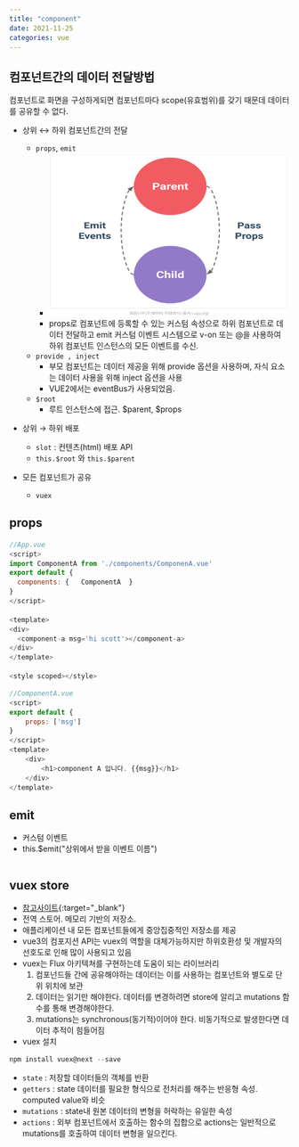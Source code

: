 ```yaml
---
title: "component"
date: 2021-11-25
categories: vue  
---
```


## 컴포넌트간의 데이터 전달방법

컴포넌트로 화면을 구성하게되면 컴포넌트마다 scope(유효범위)를 갖기 때문데 데이터를 공유할 수 없다.

* 상위 ↔ 하위 컴포넌트간의 전달
  * `props`, `emit`
    * ![props_emit](/img/vue/props_emit.png) 
    * props로 컴포넌트에 등록할 수 있는 커스텀 속성으로 하위 컴포넌트로 데이터 전달하고 emit 커스텀 이벤트 시스템으로 v-on 또는 @을 사용하여 하위 컴포넌트 인스턴스의 모든 이벤트를 수신.  
  * `provide , inject` 
    * 부모 컴포넌트는 데이터 제공을 위해 provide 옵션을 사용하며, 자식 요소는 데이터 사용을 위해 inject 옵션을 사용
    * VUE2에서는 eventBus가 사용되었음.
  * `$root`
    * 루트 인스턴스에 접근.  $parent, $props

* 상위 → 하위 배포  
  * `slot` : 컨텐츠(html) 배포 API
  * `this.$root` 와 `this.$parent`

* 모든 컴포넌트가 공유
  * `vuex`

## props

```js
//App.vue
<script>
import ComponentA from './components/ComponenA.vue'
export default {
  components: {   ComponentA  }
}
</script>

<template>
<div>
  <component-a msg='hi scott'></component-a>
</div>
</template>

<style scoped></style>
```

```js
//ComponentA.vue
<script>
export default {
    props: ['msg']
}
</script>
<template>
    <div>
        <h1>component A 입니다. {{msg}}</h1>
    </div>
</template>
```

## emit

* 커스텀 이벤트
* this.$emit("상위에서 받을 이벤트 이름")

```js

```

## vuex store

* [참고사이트](https://vuex.vuejs.org/kr/){:target="_blank"}
* 전역 스토어. 메모리 기반의 저장소. 
* 애플리케이션 내 모든 컴포넌트들에게 중앙집중적인 저장소를 제공
* vue3의 컴포지션 API는 vuex의 역할을 대체가능하지만 하위호환성 및 개발자의 선호도로 인해 많이 사용되고 있음
* vuex는 Flux 아키텍쳐를 구현하는데 도움이 되는 라이브러리
  1. 컴포넌드들 간에 공유해야하는 데이터는 이를 사용하는 컴포넌트와 별도로 단위 위치에 보관
  2. 데이터는 읽기만 해야한다. 데이터를 변경하려면 store에 알리고 mutations 함수를 통해 변경해야한다.
  3. mutations는 synchronous(동기적)이어야 한다. 비동기적으로 발생한다면 데이터 추적이 힘들어짐
* vuex 설치

```js
npm install vuex@next --save
```
* `state` : 저장할 데이터들의 객체를 반환
* `getters` : state 데이터를 필요한 형식으로 전처리를 해주는 반응형 속성. computed value와 비슷
* `mutations` : state내 원본 데이터의 변형을 허락하는 유일한 속성
* `actions` : 외부 컴포넌트에서 호출하는 함수의 집합으로 actions는 일반적으로 mutations를 호출하여 데이터 변형을 일으킨다. 